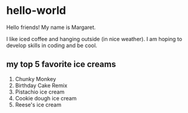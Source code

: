 # hello-world
Hello friends! My name is Margaret. 

I like iced coffee and hanging outside (in nice weather). I am hoping to develop skills in coding and be cool.

## my top 5 favorite ice creams

1. Chunky Monkey 
1. Birthday Cake Remix
1. Pistachio ice cream
1. Cookie dough ice cream
1. Reese's ice cream

